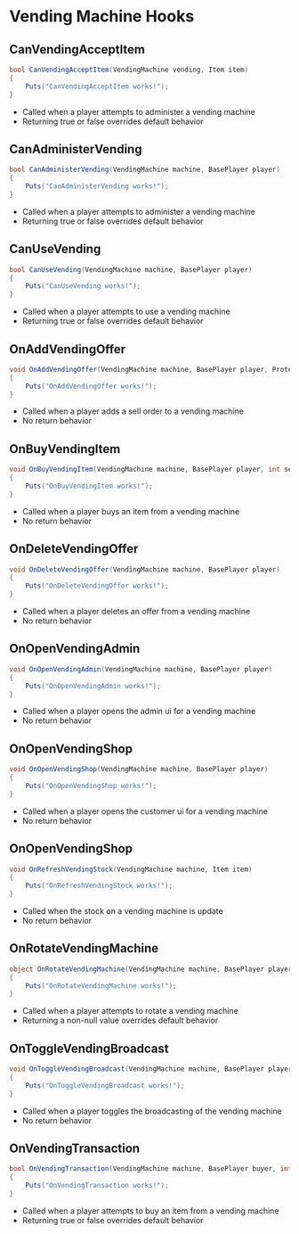 # Vending Machine Hooks

## CanVendingAcceptItem

``` csharp
bool CanVendingAcceptItem(VendingMachine vending, Item item)
{
    Puts("CanVendingAcceptItem works!");
}
```

 * Called when a player attempts to administer a vending machine
 * Returning true or false overrides default behavior

## CanAdministerVending

``` csharp
bool CanAdministerVending(VendingMachine machine, BasePlayer player)
{
    Puts("CanAdministerVending works!");
}
```

 * Called when a player attempts to administer a vending machine
 * Returning true or false overrides default behavior

## CanUseVending

``` csharp
bool CanUseVending(VendingMachine machine, BasePlayer player)
{
    Puts("CanUseVending works!");
}
```

 * Called when a player attempts to use a vending machine
 * Returning true or false overrides default behavior

## OnAddVendingOffer

``` csharp
void OnAddVendingOffer(VendingMachine machine, BasePlayer player, ProtoBuf.VendingMachine.SellOrder sellOrder)
{
    Puts("OnAddVendingOffer works!");
}
```

 * Called when a player adds a sell order to a vending machine
 * No return behavior

## OnBuyVendingItem

``` csharp
void OnBuyVendingItem(VendingMachine machine, BasePlayer player, int sellOrderId, int numberOfTransactions)
{
    Puts("OnBuyVendingItem works!");
}
```

 * Called when a player buys an item from a vending machine
 * No return behavior

## OnDeleteVendingOffer

``` csharp
void OnDeleteVendingOffer(VendingMachine machine, BasePlayer player)
{
    Puts("OnDeleteVendingOffer works!");
}
```

 * Called when a player deletes an offer from a vending machine
 * No return behavior

## OnOpenVendingAdmin

``` csharp
void OnOpenVendingAdmin(VendingMachine machine, BasePlayer player)
{
    Puts("OnOpenVendingAdmin works!");
}
```

 * Called when a player opens the admin ui for a vending machine
 * No return behavior

## OnOpenVendingShop

``` csharp
void OnOpenVendingShop(VendingMachine machine, BasePlayer player)
{
    Puts("OnOpenVendingShop works!");
}
```

 * Called when a player opens the customer ui for a vending machine
 * No return behavior

## OnOpenVendingShop

``` csharp
void OnRefreshVendingStock(VendingMachine machine, Item item)
{
    Puts("OnRefreshVendingStock works!");
}
```

 * Called when the stock on a vending machine is update
 * No return behavior

## OnRotateVendingMachine

``` csharp
object OnRotateVendingMachine(VendingMachine machine, BasePlayer player)
{
    Puts("OnRotateVendingMachine works!");
}
```

 * Called when a player attempts to rotate a vending machine
 * Returning a non-null value overrides default behavior

## OnToggleVendingBroadcast

``` csharp
void OnToggleVendingBroadcast(VendingMachine machine, BasePlayer player)
{
    Puts("OnToggleVendingBroadcast works!");
}
```

 * Called when a player toggles the broadcasting of the vending machine
 * No return behavior

## OnVendingTransaction

``` csharp
bool OnVendingTransaction(VendingMachine machine, BasePlayer buyer, int sellOrderId, int numberOfTransactions)
{
    Puts("OnVendingTransaction works!");
}
```

 * Called when a player attempts to buy an item from a vending machine
 * Returning true or false overrides default behavior
